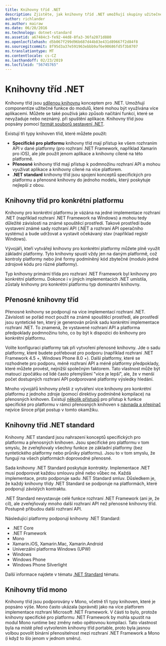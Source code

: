 ```yaml
---
title: Knihovny tříd .NET
description: Zjistěte, jak knihovny tříd .NET umožňují skupiny užitečné funkce do modulů, které mohou být využívána více aplikacemi.
author: richlander
ms.author: mairaw
ms.date: 06/20/2016
ms.technology: dotnet-standard
ms.assetid: a67484c3-fe92-44d8-8fa3-36fa2071d880
ms.openlocfilehash: d5b067f299d96b687d44b83e431d89667f2d84f8
ms.sourcegitcommit: 8f95d3a37e591963ebbb9af6e90686fd5f3b8707
ms.translationtype: MT
ms.contentlocale: cs-CZ
ms.lasthandoff: 02/23/2019
ms.locfileid: "56745765"
---
```

# <a name="net-class-libraries"></a>Knihovny tříd .NET

Knihovny tříd jsou [sdílenou knihovnu](https://en.wikipedia.org/wiki/Library_%28computing%29#Shared_libraries) konceptem pro .NET. Umožňují componentize užitečné funkce do modulů, které mohou být využívána více aplikacemi. Můžete se také používá jako způsob načítání funkcí, které se nevyžaduje nebo neznámý. při spuštění aplikace. Knihovny tříd jsou popsány pomocí [formát souborů sestavení .NET](assembly/file-format.md).

Existují tři typy knihoven tříd, které můžete použít:

*   **Specifické pro platformu** knihovny tříd mají přístup ke všem rozhraním API v dané platformy (pro rozhraní .NET Framework, například Xamarin pro iOS), ale jde použít jenom aplikace a knihovny cílené na této platformě.
*   **Přenosné** knihovny tříd mají přístup k podmnožinu rozhraní API a mohou využívat aplikace a knihovny cílené na více platforem.
*   **.NET standard** knihovny tříd jsou spojení konceptů specifických pro platformu a přenosné knihovny do jednoho modelu, který poskytuje nejlepší z obou.

## <a name="platform-specific-class-libraries"></a>Knihovny tříd pro konkrétní platformu

Knihovny pro konkrétní platformu je vázána na jedné implementace rozhraní .NET (například rozhraní .NET Framework na Windows) a mohou tedy důležité závislosti na známé spouštěcí prostředí. Takové prostředí bude vystavení známé sady rozhraní API (.NET a rozhraní API operačního systému) a bude udržovat a vystavit očekávaný stav (například registr Windows).

Vývojáři, kteří vytvářejí knihovny pro konkrétní platformy můžete plně využít základní platformy. Tyto knihovny spustí vždy jen na daným platformě, což kontroly platformy nebo jiné formy podmíněný kód zbytečné (modulo jedné zdrojové kódu pro různé platformy).

Typ knihovny primární třída pro rozhraní .NET Framework byl knihovny pro konkrétní platformu. Dokonce i v jiných implementacích .NET umístila, zůstaly knihovny pro konkrétní platformu typ dominantní knihovny.

## <a name="portable-class-libraries"></a>Přenosné knihovny tříd

Přenosné knihovny se podporují na více implementací rozhraní .NET. Závislosti se pořád moct použít na známé spouštěcí prostředí, ale prostředí jsou syntetické ten, který je generován průnik sadu konkrétní implementace rozhraní .NET. To znamená, že vystavené rozhraní API a platforma předpoklady podmnožinu toho, co by být k dispozici do knihovny pro konkrétní platformu.

Volíte konfiguraci platformy tak při vytvoření přenosné knihovny. Jde o sadu platformy, které budete potřebovat pro podporu (například rozhraní .NET Framework 4.5 +, Windows Phone 8.0 +). Další platformy, které se rozhodnete pro podporu, méně rozhraní API a méně platformy předpoklady, které můžete provést, nejnižší společným faktorem. Tato vlastnost může být matoucí zpočátku od lidé často přemýšlení "více je lepší", ale, že v menší počet dostupných rozhraní API podporované platformy výsledky hledání.

Mnoho vývojářů knihovny přešli z vytváření více knihovny pro konkrétní platformu z jednoho zdroje (pomocí direktivy podmíněné kompilace) na přenosných knihoven. Existují [několik přístupů](https://blog.stephencleary.com/2012/11/portable-class-library-enlightenment.html) pro přístup k funkce specifické pro platformu v rámci přenosných knihoven s [návnada a přepínač](https://log.paulbetts.org/the-bait-and-switch-pcl-trick/) nejvíce široce přijat postup v tomto okamžiku.

## <a name="net-standard-class-libraries"></a>Knihovny tříd .NET standard

Knihovny .NET standard jsou nahrazení konceptů specifických pro platformu a přenosných knihoven. Jsou specifické pro platformu v tom smyslu, že zveřejňovaly všechny funkce ze základní platformy (bez syntetického platformy nebo průniky platformu). Jsou to v tom smyslu, že fungují na všech platformách doprovodné přenosné.

Sada knihovny .NET Standard poskytuje _kontrakty_. Implementace .NET musí podporovat každou smlouvu plně nebo vůbec ne. Každá implementace, proto podporuje sadu .NET Standard smluv. Důsledkem je, že každý knihovny třídy .NET Standard se podporuje na platformách, které podporují závislých kontraktu.

.NET Standard nevystavuje celé funkce rozhraní .NET Framework (ani je, že cíl), ale zveřejňovaly mnoho další rozhraní API než přenosné knihovny tříd. Postupně přibudou další rozhraní API.

Následující platformy podporují knihovny .NET Standard:

* .NET Core
* .NET Framework
* Mono
* Xamarin.iOS, Xamarin.Mac, Xamarin.Android
* Univerzální platforma Windows (UPW)
* Windows
* Windows Phone
* Windows Phone Silverlight

Další informace najdete v tématu [.NET Standard](net-standard.md) tématu.

## <a name="mono-class-libraries"></a>Knihovny tříd mono

Knihovny tříd jsou podporovány v Mono, včetně tři typy knihoven, které je popsáno výše. Mono často ukázala (správně) jako na více platforem implementace rozhraní Microsoft .NET Framework. V části to bylo, protože knihovny specifické pro platformu .NET Framework by mohla spustit na modul Mono runtime bez změny nebo opětovnou kompilaci. Tato vlastnost byla na místě před vytvořením knihovny tříd portable, proto byla jasnou volbou povolit binární přenositelnost mezi rozhraní .NET Framework a Mono (i když to šlo jenom v jednom směru).
